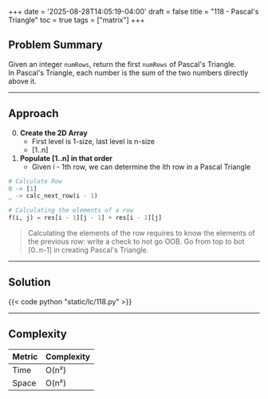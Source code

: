 +++
date = '2025-08-28T14:05:19-04:00'
draft = false
title = "118 - Pascal's Triangle"
toc = true
tags = ["matrix"]
+++

## Problem Summary

Given an integer `numRows`, return the first `numRows` of Pascal's Triangle.  
In Pascal's Triangle, each number is the sum of the two numbers directly above it.

---

## Approach

0. **Create the 2D Array**
    - First level is 1-size, last level is n-size
    - [1..n]
1. **Populate [1..n] in that order**
    - Given i - 1th row, we can determine the ith row in a Pascal Triangle

```python
# Calculate Row
0 -> [1]
_ -> calc_next_row(i - 1)

# Calculating the elements of a row
f(i, j) = res[i - 1][j - 1] + res[i - 1][j]
```
> Calculating the elements of the row requires to know the elements of the previous row: write a check to not go OOB.
> Go from top to bot [0..n-1] in creating Pascal's Triangle.

---

## Solution

{{< code python "static/lc/118.py" >}}

---

## Complexity

| Metric | Complexity |
|--------|------------|
| Time   | O(n²) |
| Space  | O(n²) |